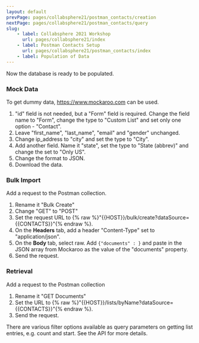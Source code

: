 ```yaml
---
layout: default
prevPage: pages/collabsphere21/postman_contacts/creation
nextPage: pages/collabsphere21/postman_contacts/query
slug:
    - label: Collabsphere 2021 Workshop
      url: pages/collabsphere21/index
    - label: Postman Contacts Setup
      url: pages/collabsphere21/postman_contacts/index
    - label: Population of Data
---
```


Now the database is ready to be populated. 

### Mock Data

To get dummy data, <a href="https://www.mockaroo.com" target="_new">https://www.mockaroo.com</a> can be used.

1. "id" field is not needed, but a "Form" field is required. Change the field name to "Form", change the type to "Custom List" and set only one option - "Contact".
2. Leave "first_name", "last_name", "email" and "gender" unchanged.
3. Change ip_address to "city" and set the type to "City".
4. Add another field. Name it "state", set the type to "State (abbrev)" and change the set to "Only US".
5. Change the format to JSON.
6. Download the data.

### Bulk Import

Add a request to the Postman collection.

1. Rename it "Bulk Create"
2. Change "GET" to "POST"
3. Set the request URL to {% raw %}"{{HOST}}/bulk/create?dataSource={{CONTACTS}}"{% endraw %}.
4. On the **Headers** tab, add a header "Content-Type" set to "application/json".
5. On the **Body** tab, select raw. Add `{"documents" : }` and paste in the JSON array from Mockaroo as the value of the "documents" property.
6. Send the request.

### Retrieval

Add a request to the Postman collection

1. Rename it "GET Documents"
2. Set the URL to {% raw %}"{{HOST}}/lists/byName?dataSource={{CONTACTS}}"{% endraw %}.
3. Send the request.

There are various filter options available as query parameters on getting list entries, e.g. count and start. See the API for more details.
